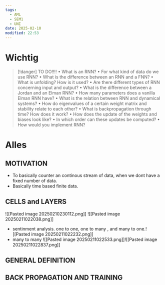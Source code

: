 ```yaml
---
tags:
  - AML
  - SEM1
  - UNI
date: 2025-02-10
modified: 22:53
---
```

# Wichtig
>[!danger] TO DO!!!!
• What is an RNN?
• For what kind of data do we use RNN?
• What is the difference between an RNN and a FNN?
• What is unfolding? How is it used?
• Are there different types of RNN concerning input and output?
• What is the difference between a Jordan and an Elman RNN?
• How many parameters does a vanilla Elman RNN have?
• What is the relation between RNN and dynamical systems?
• How do eigenvalues of a certain weight matrix and stability relate to each other?
• What is backpropagation through time? How does it work?
• How does the update of the weights and biases look like?
• In which order can these updates be computed?
• How would you implement RNN?
# Alles
## MOTIVATION
- To basically counter an continous stream of data, when we dont have a fixed number of data.
- Basically time based finite data.
## CELLS and LAYERS
![[Pasted image 20250210230112.png]]
![[Pasted image 20250211022038.png]]
- sentinment analysis. one to one, one to many , and many to one.![[Pasted image 20250211022232.png]]
- many to many ![[Pasted image 20250211022533.png]]![[Pasted image 20250211022837.png]]
## GENERAL DEFINITION
## BACK PROPAGATION AND TRAINING

